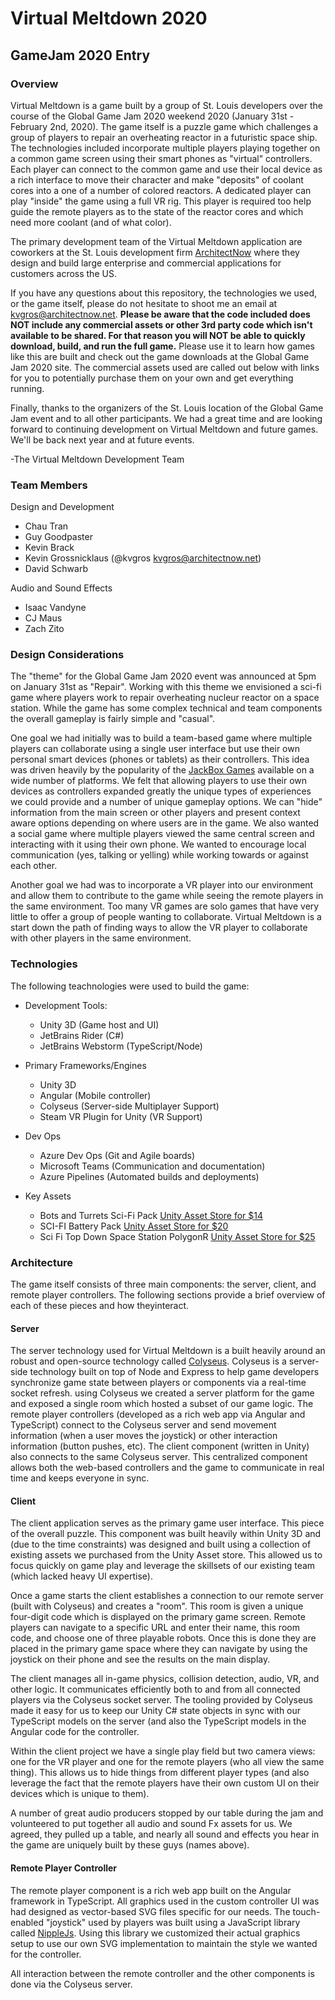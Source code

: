 # Virtual Meltdown 2020
## GameJam 2020 Entry

### Overview

Virtual Meltdown is a game built by a group of St. Louis developers over the course of the Global Game Jam 2020 weekend 2020 (January 31st - February 2nd, 2020).   The game itself is a puzzle game which challenges a group of players to repair an overheating reactor in a futuristic space ship.  The technologies included incorporate multiple players playing together on a common game screen using their smart phones as "virtual" controllers.  Each player can connect to the common game and use their local device as a rich interface to move their character and make "deposits" of coolant cores into a one of a number of colored reactors.   A dedicated player can play "inside" the game using a full VR rig.  This player is required too help guide the remote players as to the state of the reactor cores and which need more coolant (and of what color).

The primary development team of the Virtual Meltdown application are coworkers at the St. Louis development firm [ArchitectNow](http://www.architectnow.net) where they design and build large enterprise and commercial applications for customers across the US.

If you have any questions about this repository, the technologies we used, or the game itself, please do not hesitate to shoot me an email at kvgros@architectnow.net.  **Please be aware that the code included does NOT include any commercial assets or other 3rd party code which isn't available to be shared.  For that reason you will NOT be able to quickly download, build, and run the full game.**  Please use it to learn how games like this are built and check out the game downloads at the Global Game Jam 2020 site.  The commercial assets used are called out below with links for you to potentially purchase them on your own and get everything running.

Finally, thanks to the organizers of the St. Louis location of the Global Game Jam event and to all other participants.  We had a great time and are looking forward to continuing development on Virtual Meltdown and future games.  We'll be back next year and at future events.

-The Virtual Meltdown Development Team

### Team Members

Design and Development

- Chau Tran
- Guy Goodpaster
- Kevin Brack
- Kevin Grossnicklaus (@kvgros kvgros@architectnow.net)
- David Schwarb

Audio and Sound Effects

- Isaac Vandyne
- CJ Maus
- Zach Zito

### Design Considerations
The "theme" for the Global Game Jam 2020 event was announced at 5pm on January 31st as "Repair".  Working with this theme we envisioned a sci-fi game where players work to repair overheating nucleur reactor on a space station.  While the game has some complex technical and team components the overall gameplay is fairly simple and "casual".   

One goal we had initially was to build a team-based game where multiple players can collaborate using a single user interface but use their own personal smart devices (phones or tablets) as their controllers.  This idea was driven heavily by the popularity of the [JackBox Games](https://jackboxgames.com/) available on a wide number of platforms.  We felt that allowing players to use their own devices as controllers expanded greatly the unique types of experiences we could provide and a number of unique gameplay options.  We can "hide" information from the main screen or other players and present context aware options depending on where users are in the game.   We also wanted a social game where multiple players viewed the same central screen and interacting with it using their own phone.  We wanted to encourage local communication (yes, talking or yelling) while working towards or against each other.

Another goal we had was to incorporate a VR player into our environment and allow them to contribute to the game while seeing the remote players in the same environment.  Too many VR games are solo games that have very little to offer a group of people wanting to collaborate.  Virtual Meltdown is a start down the path of finding ways to allow the VR player to collaborate with other players in the same environment.

### Technologies

The following teachnologies were used to build the game:

- Development Tools:
	- Unity 3D (Game host and UI)
	- JetBrains Rider (C#)
	- JetBrains Webstorm (TypeScript/Node)

- Primary Frameworks/Engines
	- Unity 3D
	- Angular (Mobile controller)
	- Colyseus (Server-side Multiplayer Support)
	- Steam VR Plugin for Unity (VR Support)

- Dev Ops
	- Azure Dev Ops (Git and Agile boards)
	- Microsoft Teams (Communication and documentation)
	- Azure Pipelines (Automated builds and deployments)

- Key Assets
	- Bots and Turrets Sci-Fi Pack [Unity Asset Store for $14](https://assetstore.unity.com/packages/3d/characters/robots/bots-and-turrets-sci-fi-pack-100195) 
	- SCI-FI Battery Pack [Unity Asset Store for $20](https://assetstore.unity.com/packages/3d/environments/sci-fi/sci-fi-battery-pack-12231)
	- Sci Fi Top Down Space Station PolygonR [Unity Asset Store for $25](https://assetstore.unity.com/packages/3d/environments/sci-fi/sci-fi-top-down-space-station-polygonr-65449) 
	
### Architecture

The game itself consists of three main components:  the server, client, and remote player controllers.   The following sections provide a brief overview of each of these pieces and how theyinteract.

#### Server

The server technology used for Virtual Meltdown is a built heavily around an robust and open-source technology called [Colyseus](https://colyseus.io/).  Colyseus is a server-side technology built on top of Node and Express to help game developers synchronize game state between players or components via a real-time socket refresh.   using Colyseus we created a server platform for the game and exposed a single room which hosted a subset of our game logic.   The remote player controllers (developed as a rich web app via Angular and TypeScript) connect to the Colyseus server and send movement information (when a user moves the joystick) or other interaction information (button pushes, etc). The client component (written in Unity) also connects to the same Colyseus server.  This centralized component allows both the web-based controllers and the game to communicate in real time and keeps everyone in sync.

#### Client

The client application serves as the primary game user interface.  This piece of the overall puzzle.  This component was built heavily within Unity 3D and (due to the time constraints) was designed and built using a collection of existing assets we purchased from the Unity Asset store.  This allowed us to focus quickly on game play and leverage the skillsets of our existing team (which lacked heavy UI expertise).  

Once a game starts the client establishes a connection to our remote server (built with Colyseus) and creates a "room".  This room is given a unique four-digit code which is displayed on the primary game screen.  Remote players can navigate to a specific URL and enter their name, this room code, and choose one of three playable robots.  Once this is done they are placed in the primary game space where they can navigate by using the joystick on their phone and see the results on the main display.

The client manages all in-game physics, collision detection, audio, VR, and other logic.  It communicates efficiently both to and from all connected players via the Colyseus socket server.  The tooling provided by Colyseus made it easy for us to keep our Unity C# state objects in sync with our TypeScript models on the server (and also the TypeScript models in the Angular code for the controller.

Within the client project we have a single play field but two camera views:  one for the VR player and one for the remote players (who all view the same thing).   This allows us to hide things from different player types (and also leverage the fact that the remote players have their own custom UI on their devices which is unique to them).

A number of great audio producers stopped by our table during the jam and volunteered to put together all audio and sound Fx assets for us.  We agreed, they pulled up a table, and nearly all sound and effects you hear in the game are uniquely built by these guys (names above).

#### Remote Player Controller

The remote player component is a rich web app built on the Angular framework in TypeScript.  All graphics used in the custom controller UI was had designed as vector-based SVG files specific for our needs.   The touch-enabled "joystick" used by players was built using a JavaScript library called [NippleJs](https://yoannmoi.net/nipplejs/).  Using this library we customized their actual graphics setup to use our own SVG implementation to maintain the style we wanted for the controller.

All interaction between the remote controller and the other components is done via the Colyseus server.


